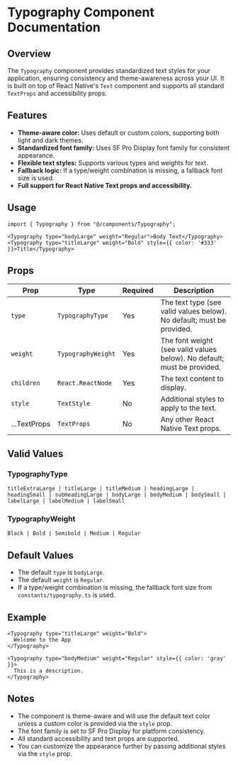 # Typography Component Documentation

## Overview

The `Typography` component provides standardized text styles for your application, ensuring consistency and theme-awareness across your UI. It is built on top of React Native's `Text` component and supports all standard `TextProps` and accessibility props.

## Features

- **Theme-aware color:** Uses default or custom colors, supporting both light and dark themes.
- **Standardized font family:** Uses SF Pro Display font family for consistent appearance.
- **Flexible text styles:** Supports various types and weights for text.
- **Fallback logic:** If a type/weight combination is missing, a fallback font size is used.
- **Full support for React Native Text props and accessibility.**

## Usage

```tsx
import { Typography } from "@/components/Typography";

<Typography type="bodyLarge" weight="Regular">Body Text</Typography>
<Typography type="titleLarge" weight="Bold" style={{ color: '#333' }}>Title</Typography>
```

## Props

| Prop         | Type               | Required | Description                                                             |
| ------------ | ------------------ | -------- | ----------------------------------------------------------------------- |
| `type`       | `TypographyType`   | Yes      | The text type (see valid values below). No default; must be provided.   |
| `weight`     | `TypographyWeight` | Yes      | The font weight (see valid values below). No default; must be provided. |
| `children`   | `React.ReactNode`  | Yes      | The text content to display.                                            |
| `style`      | `TextStyle`        | No       | Additional styles to apply to the text.                                 |
| ...TextProps | `TextProps`        | No       | Any other React Native Text props.                                      |

## Valid Values

### TypographyType

```
titleExtraLarge | titleLarge | titleMedium | headingLarge | headingSmall | subHeadingLarge | bodyLarge | bodyMedium | bodySmall | labelLarge | labelMedium | labelSmall
```

### TypographyWeight

```
Black | Bold | Semibold | Medium | Regular
```

## Default Values

- The default `type` is `bodyLarge`.
- The default `weight` is `Regular`.
- If a type/weight combination is missing, the fallback font size from `constants/typography.ts` is used.

## Example

```tsx
<Typography type="titleLarge" weight="Bold">
  Welcome to the App
</Typography>

<Typography type="bodyMedium" weight="Regular" style={{ color: 'gray' }}>
  This is a description.
</Typography>
```

## Notes

- The component is theme-aware and will use the default text color unless a custom color is provided via the `style` prop.
- The font family is set to SF Pro Display for platform consistency.
- All standard accessibility and text props are supported.
- You can customize the appearance further by passing additional styles via the `style` prop.
